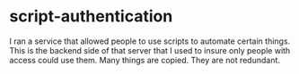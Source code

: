 # script-authentication
I ran a service that allowed people to use scripts to automate certain things. This is the backend side of that server that I used to insure only people with access could use them.
Many things are copied. They are not redundant.
